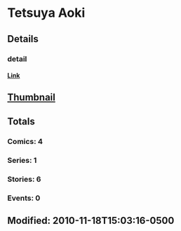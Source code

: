 # Tetsuya  Aoki 
## Details
### detail
#### [Link](http://marvel.com/comics/creators/9535/tetsuya_aoki?utm_campaign=apiRef&utm_source=225578a89fc76f3d20fbffda5d17a88d)
## [Thumbnail](http://i.annihil.us/u/prod/marvel/i/mg/b/40/image_not_available.jpg)
## Totals
### Comics: 4
### Series: 1
### Stories: 6
### Events: 0
## Modified: 2010-11-18T15:03:16-0500